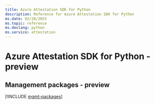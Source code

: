 ```yaml
---
title: Azure Attestation SDK for Python
description: Reference for Azure Attestation SDK for Python
ms.date: 02/28/2025
ms.topic: reference
ms.devlang: python
ms.service: attestation
---
```

# Azure Attestation SDK for Python - preview

## Management packages - preview
[!INCLUDE [mgmt-packages](attestation-mgmt-index.md)]